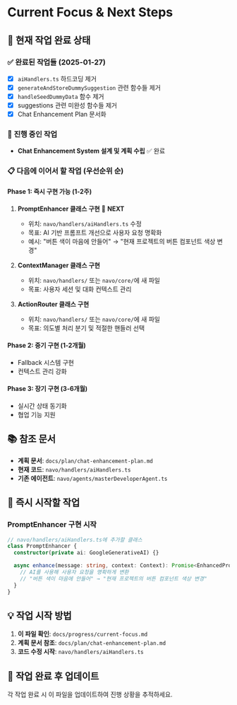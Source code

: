 # Current Focus & Next Steps

## 🎯 **현재 작업 완료 상태**

### ✅ **완료된 작업들** (2025-01-27)
- [x] `aiHandlers.ts` 하드코딩 제거
- [x] `generateAndStoreDummySuggestion` 관련 함수들 제거
- [x] `handleSeedDummyData` 함수 제거
- [x] suggestions 관련 미완성 함수들 제거
- [x] Chat Enhancement Plan 문서화

### 🔄 **진행 중인 작업**
- **Chat Enhancement System 설계 및 계획 수립** ✅ 완료

### 📋 **다음에 이어서 할 작업** (우선순위 순)

#### **Phase 1: 즉시 구현 가능 (1-2주)**

1. **PromptEnhancer 클래스 구현** 🚀 **NEXT**
   - 위치: `navo/handlers/aiHandlers.ts` 수정
   - 목표: AI 기반 프롬프트 개선으로 사용자 요청 명확화
   - 예시: "버튼 색이 마음에 안들어" → "현재 프로젝트의 버튼 컴포넌트 색상 변경"

2. **ContextManager 클래스 구현**
   - 위치: `navo/handlers/` 또는 `navo/core/`에 새 파일
   - 목표: 사용자 세션 및 대화 컨텍스트 관리

3. **ActionRouter 클래스 구현**
   - 위치: `navo/handlers/` 또는 `navo/core/`에 새 파일
   - 목표: 의도별 처리 분기 및 적절한 핸들러 선택

#### **Phase 2: 중기 구현 (1-2개월)**
- Fallback 시스템 구현
- 컨텍스트 관리 강화

#### **Phase 3: 장기 구현 (3-6개월)**
- 실시간 상태 동기화
- 협업 기능 지원

## 📚 **참조 문서**

- **계획 문서**: `docs/plan/chat-enhancement-plan.md`
- **현재 코드**: `navo/handlers/aiHandlers.ts`
- **기존 에이전트**: `navo/agents/masterDeveloperAgent.ts`

## 🚀 **즉시 시작할 작업**

### **PromptEnhancer 구현 시작**
```typescript
// navo/handlers/aiHandlers.ts에 추가할 클래스
class PromptEnhancer {
  constructor(private ai: GoogleGenerativeAI) {}

  async enhance(message: string, context: Context): Promise<EnhancedPrompt> {
    // AI를 사용해 사용자 요청을 명확하게 변환
    // "버튼 색이 마음에 안들어" → "현재 프로젝트의 버튼 컴포넌트 색상 변경"
  }
}
```

## 💡 **작업 시작 방법**

1. **이 파일 확인**: `docs/progress/current-focus.md`
2. **계획 문서 참조**: `docs/plan/chat-enhancement-plan.md`
3. **코드 수정 시작**: `navo/handlers/aiHandlers.ts`

## 📝 **작업 완료 후 업데이트**

각 작업 완료 시 이 파일을 업데이트하여 진행 상황을 추적하세요.
